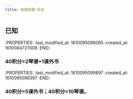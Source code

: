 ```yaml
---
title: 电商直播·综合
---
```


## 已知
:PROPERTIES:
:last_modified_at: 1610095096065
:created_at: 1610084727008
:END:
### 40积分=2琴谱+1课外书
:PROPERTIES:
:last_modified_at: 1610095099897
:created_at: 1610095096397
:END:
### 40积分=5课外书；40积分=10琴谱。
